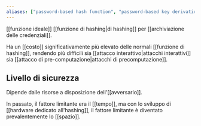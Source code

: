 ```yaml
---
aliases: ["password-based hash function", "password-based key derivation function", "PBKDF"]
---
```


[[funzione ideale]] [[funzione di hashing|di hashing]] per [[archiviazione delle credenziali]].

Ha un [[costo]] significativamente più elevato delle normali [[funzione di hashing]], rendendo più difficili sia [[attacco interattivo|attacchi interattivi]] sia [[attacco di pre-computazione|attacchi di precomputazione]].

## Livello di sicurezza

Dipende dalle risorse a disposizione dell'[[avversario]].

In passato, il fattore limitante era il [[tempo]], ma con lo sviluppo di [[hardware dedicato all'hashing]], il fattore limitante è diventato prevalentemente lo [[spazio]].
